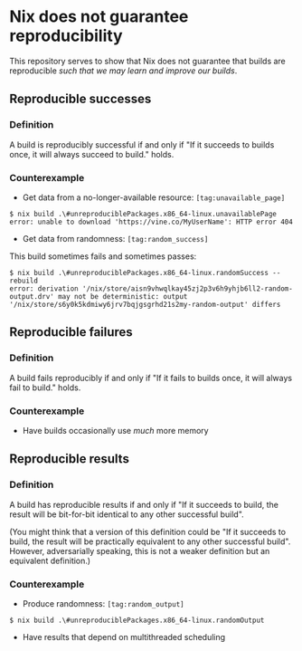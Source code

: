 # Nix does not guarantee reproducibility

This repository serves to show that Nix does not guarantee that builds are reproducible *such that we may learn and improve our builds*.


## Reproducible successes

### Definition

A build is reproducibly successful if and only if "If it succeeds to builds once, it will always succeed to build." holds.

### Counterexample

* Get data from a no-longer-available resource: `[tag:unavailable_page]`

```console
$ nix build .\#unreproduciblePackages.x86_64-linux.unavailablePage
error: unable to download 'https://vine.co/MyUserName': HTTP error 404
```

* Get data from randomness: `[tag:random_success]`

This build sometimes fails and sometimes passes:

```
$ nix build .\#unreproduciblePackages.x86_64-linux.randomSuccess --rebuild
error: derivation '/nix/store/aisn9vhwqlkay45zj2p3v6h9yhjb6ll2-random-output.drv' may not be deterministic: output '/nix/store/s6y0k5kdmiwy6jrv7bqjgsgrhd21s2my-random-output' differs
```


## Reproducible failures

### Definition

A build fails reproducibly if and only if "If it fails to builds once, it will always fail to build." holds.

### Counterexample

* Have builds occasionally use _much_ more memory

## Reproducible results

### Definition

A build has reproducible results if and only if "If it succeeds to build, the result will be bit-for-bit identical to any other successful build".

(You might think that a version of this definition could be "If it succeeds to build, the result will be practically equivalent to any other successful build".
However, adversarially speaking, this is not a weaker definition but an equivalent definition.)

### Counterexample

* Produce randomness: `[tag:random_output]`

``` console
$ nix build .\#unreproduciblePackages.x86_64-linux.randomOutput
```

* Have results that depend on multithreaded scheduling
